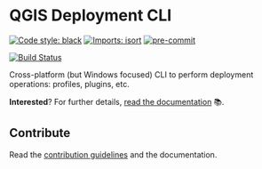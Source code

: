 # QGIS Deployment CLI

[![Code style: black](https://img.shields.io/badge/code%20style-black-000000.svg)](https://github.com/psf/black)
[![Imports: isort](https://img.shields.io/badge/%20imports-isort-%231674b1?style=flat&labelColor=ef8336)](https://pycqa.github.io/isort/)
[![pre-commit](https://img.shields.io/badge/pre--commit-enabled-brightgreen?logo=pre-commit&logoColor=white)](https://github.com/pre-commit/pre-commit)

[![Build Status](https://dev.azure.com/geojulien/Test/_apis/build/status/CI%20from%20GitLab?branchName=main)](https://dev.azure.com/geojulien/Test/_build/latest?definitionId=4&branchName=main)

Cross-platform (but Windows focused) CLI to perform deployment operations: profiles, plugins, etc.

**Interested**? For further details, [read the documentation](https://oslandia.gitlab.io/qgis/qgis-deployment-cli/) :books:.

## Contribute

Read the [contribution guidelines](CONTRIBUTING.md) and the documentation.
